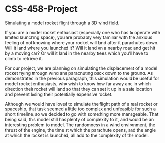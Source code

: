 # CSS-458-Project
Simulating a model rocket flight through a 3D wind field.

If you are a model rocket enthusiast (especially one who has to operate with limited launching space), you are probably very familiar with the anxious feeling of not knowing where your rocket will land after it parachutes down. Will it land where you launched it? Will it land on a nearby road and get hit by a moving car? Or will it land in the nearby trees which you’ll have to climb to retrieve it.

For our project, we are planning on simulating the displacement of a model rocket flying through wind and parachuting back down to the ground. As demonstrated in the previous paragraph, this simulation would be useful for model rocket enthusiasts, who wish to know how far away and in which direction their rocket will land so that they can set it up in a safe location and prevent losing their potentially expensive rocket.

Although we would have loved to simulate the flight path of a real rocket or spaceship, that task seemed a little too complex and unfeasible for such a short timeline, so we decided to go with something more manageable. That being said, this model still has plenty of complexity to it, and would be an interesting problem to model. The randomness in a wind environment, the thrust of the engine, the time at which the parachute opens, and the angle at which the rocket is launched, all add to the complexity of the model. 
